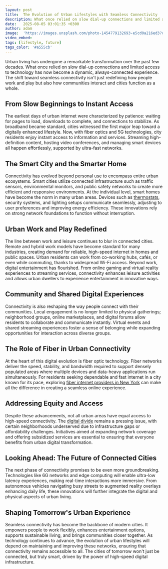 ```yaml
---
layout: post
title:  The Evolution of Urban Lifestyles with Seamless Connectivity
description: What once relied on slow dial-up connections and limited access to technology has now become a dynamic, always-connected experience.
date:   2025-08-05 03:01:35 +0300
author: adam
image:  'https://images.unsplash.com/photo-1454779132693-e5cd0a216ed3?q=80&w=2071&auto=format&fit=crop&ixlib=rb-4.1.0&ixid=M3wxMjA3fDB8MHxwaG90by1wYWdlfHx8fGVufDB8fHx8fA%3D%3D'
video_embed:
tags: [lifestyle, future]
tags_color: '#a555cb'
---
```


Urban living has undergone a remarkable transformation over the past few decades. What once relied on slow dial-up connections and limited access to technology has now become a dynamic, always-connected experience. The shift toward seamless connectivity isn't just redefining how people work and play but also how communities interact and cities function as a whole.

## From Slow Beginnings to Instant Access

The earliest days of urban internet were characterized by patience: waiting for pages to load, downloads to complete, and connections to stabilize. As broadband became standard, cities witnessed the first major leap toward a digitally enhanced lifestyle. Now, with fiber optics and 5G technologies, city residents enjoy instant access to information and services. Streaming high-definition content, hosting video conferences, and managing smart devices all happen effortlessly, supported by ultra-fast networks.

## The Smart City and the Smarter Home

Connectivity has evolved beyond personal use to encompass entire urban ecosystems. Smart cities utilize connected infrastructure such as traffic sensors, environmental monitors, and public safety networks to create more efficient and responsive environments. At the individual level, smart homes have become the norm in many urban areas. Devices such as [thermostats](https://www.cnet.com/home/energy-and-utilities/best-smart-thermostats/), security systems, and lighting setups communicate seamlessly, adjusting to user preferences and improving energy efficiency. These innovations rely on strong network foundations to function without interruption.

## Urban Work and Play Redefined

The line between work and leisure continues to blur in connected cities. Remote and hybrid work models have become standard for many industries, creating demand for reliable, high-speed internet in homes and public spaces. Urban residents can work from co-working hubs, cafés, or even while commuting, thanks to widespread Wi-Fi access. Beyond work, digital entertainment has flourished. From online gaming and virtual reality experiences to streaming services, connectivity enhances leisure activities and allows urban dwellers to experience entertainment in innovative ways.

## Community and Shared Digital Experiences

Connectivity is also reshaping the way people connect with their communities. Local engagement is no longer limited to physical gatherings; neighborhood groups, online marketplaces, and digital forums allow residents to collaborate and communicate instantly. Virtual events and shared streaming experiences foster a sense of belonging while expanding opportunities for interaction across diverse groups.

## The Role of Fiber in Urban Connectivity

At the heart of this digital evolution is fiber optic technology. Fiber networks deliver the speed, stability, and bandwidth required to support densely populated areas where multiple devices and data-heavy applications run simultaneously. For residents seeking dependable and fast internet in a city known for its pace, exploring [fiber internet providers in New York](https://frontier.com/local/new-york) can make all the difference in creating a seamless online experience.

## Addressing Equity and Access

Despite these advancements, not all urban areas have equal access to high-speed connectivity. The [digital divide](https://www.isocfoundation.org/2023/06/what-is-digital-equity/?gad_source=1&gad_campaignid=21933083002&gclid=EAIaIQobChMI6OGv6LLujgMVtFJBAh1NdDyVEAAYASAAEgJACvD_BwE) remains a pressing issue, with certain neighborhoods underserved due to infrastructure gaps or affordability challenges. Initiatives aimed at expanding network coverage and offering subsidized services are essential to ensuring that everyone benefits from urban digital transformation.

## Looking Ahead: The Future of Connected Cities

The next phase of connectivity promises to be even more groundbreaking. Technologies like 6G networks and edge computing will enable ultra-low latency experiences, making real-time interactions more immersive. From autonomous vehicles navigating busy streets to augmented reality overlays enhancing daily life, these innovations will further integrate the digital and physical aspects of urban living.

## Shaping Tomorrow's Urban Experience

Seamless connectivity has become the backbone of modern cities. It empowers people to work flexibly, enhances entertainment options, supports sustainable living, and brings communities closer together. As technology continues to advance, the evolution of urban lifestyles will depend on maintaining and improving these networks, ensuring that connectivity remains accessible to all. The cities of tomorrow won't just be connected, but truly smart, driven by the power of high-speed digital infrastructure.